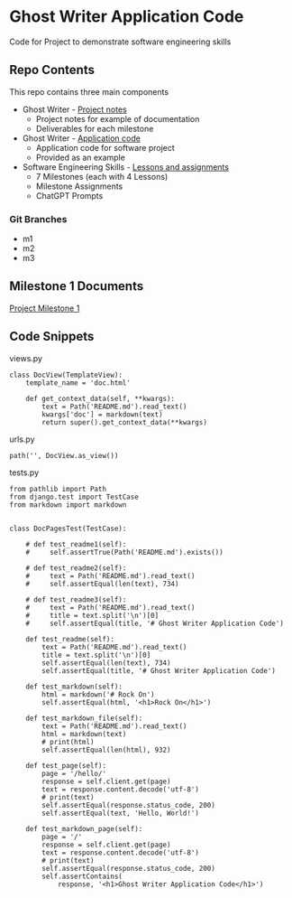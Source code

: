 # Ghost Writer Application Code

Code for Project to demonstrate software engineering skills

## Repo Contents

This repo contains three main components

* Ghost Writer - [Project notes](../Documents/README.md)
    * Project notes for example of documentation
    * Deliverables for each milestone
* Ghost Writer - [Application code](../Application/README.md)
    * Application code for software project
    * Provided as an example
* Software Engineering Skills - [Lessons and assignments](../SoftwareEngineering/README.md)
    * 7 Milestones (each with 4 Lessons)
    * Milestone Assignments
    * ChatGPT Prompts

### Git Branches
* m1
* m2
* m3

## Milestone 1 Documents

[Project Milestone 1](../Documents/Milestone-1/Index.md)



## Code Snippets

views.py

    class DocView(TemplateView):
        template_name = 'doc.html'

        def get_context_data(self, **kwargs):
            text = Path('README.md').read_text()
            kwargs['doc'] = markdown(text)
            return super().get_context_data(**kwargs)

urls.py

    path('', DocView.as_view())

tests.py

    from pathlib import Path
    from django.test import TestCase
    from markdown import markdown


    class DocPagesTest(TestCase):

        # def test_readme1(self):
        #     self.assertTrue(Path('README.md').exists())

        # def test_readme2(self):
        #     text = Path('README.md').read_text()
        #     self.assertEqual(len(text), 734)

        # def test_readme3(self):
        #     text = Path('README.md').read_text()
        #     title = text.split('\n')[0]
        #     self.assertEqual(title, '# Ghost Writer Application Code')

        def test_readme(self):
            text = Path('README.md').read_text()
            title = text.split('\n')[0]
            self.assertEqual(len(text), 734)
            self.assertEqual(title, '# Ghost Writer Application Code')

        def test_markdown(self):
            html = markdown('# Rock On')
            self.assertEqual(html, '<h1>Rock On</h1>')

        def test_markdown_file(self):
            text = Path('README.md').read_text()
            html = markdown(text)
            # print(html)
            self.assertEqual(len(html), 932)

        def test_page(self):
            page = '/hello/'
            response = self.client.get(page)
            text = response.content.decode('utf-8')
            # print(text)
            self.assertEqual(response.status_code, 200)
            self.assertEqual(text, 'Hello, World!')

        def test_markdown_page(self):
            page = '/'
            response = self.client.get(page)
            text = response.content.decode('utf-8')
            # print(text)
            self.assertEqual(response.status_code, 200)
            self.assertContains(
                response, '<h1>Ghost Writer Application Code</h1>')
